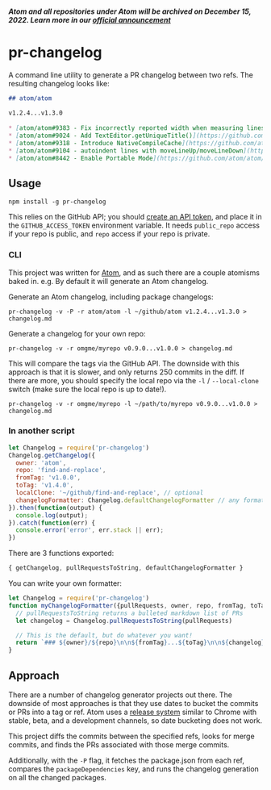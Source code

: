 ##### Atom and all repositories under Atom will be archived on December 15, 2022. Learn more in our [official announcement](https://github.blog/2022-06-08-sunsetting-atom/)
 # pr-changelog

A command line utility to generate a PR changelog between two refs. The resulting changelog looks like:

```md
## atom/atom
​
v1.2.4...v1.3.0
​
* [atom/atom#9383 - Fix incorrectly reported width when measuring lines](https://github.com/atom/atom/pull/9383) on November 2nd 2015
* [atom/atom#9024 - Add TextEditor.getUniqueTitle()](https://github.com/atom/atom/pull/9024) on November 2nd 2015
* [atom/atom#9318 - Introduce NativeCompileCache](https://github.com/atom/atom/pull/9318) on November 3rd 2015
* [atom/atom#9104 - autoindent lines with moveLineUp/moveLineDown](https://github.com/atom/atom/pull/9104) on November 3rd 2015
* [atom/atom#8442 - Enable Portable Mode](https://github.com/atom/atom/pull/8442) on November 3rd 2015
```

## Usage

`npm install -g pr-changelog`

This relies on the GitHub API; you should [create an API token](https://help.github.com/articles/creating-an-access-token-for-command-line-use/), and place it in the `GITHUB_ACCESS_TOKEN` environment variable. It needs `public_repo` access if your repo is public, and `repo` access if your repo is private.

### CLI

This project was written for [Atom](http://atom.io), and as such there are a couple atomisms baked in. e.g. By default it will generate an Atom changelog.

Generate an Atom changelog, including package changelogs:

```
pr-changelog -v -P -r atom/atom -l ~/github/atom v1.2.4...v1.3.0 > changelog.md
```

Generate a changelog for your own repo:

```
pr-changelog -v -r omgme/myrepo v0.9.0...v1.0.0 > changelog.md
```

This will compare the tags via the GitHub API. The downside with this approach is that it is slower, and only returns 250 commits in the diff. If there are more, you should specify the local repo via the `-l` / `--local-clone` switch (make sure the local repo is up to date!).

```
pr-changelog -v -r omgme/myrepo -l ~/path/to/myrepo v0.9.0...v1.0.0 > changelog.md
```

### In another script

```js
let Changelog = require('pr-changelog')
Changelog.getChangelog({
  owner: 'atom',
  repo: 'find-and-replace',
  fromTag: 'v1.0.0',
  toTag: 'v1.4.0',
  localClone: '~/github/find-and-replace', // optional
  changelogFormatter: Changelog.defaultChangelogFormatter // any formatter
}).then(function(output) {
  console.log(output);
}).catch(function(err) {
  console.error('error', err.stack || err);
})
```

There are 3 functions exported:

```js
{ getChangelog, pullRequestsToString, defaultChangelogFormatter }
```

You can write your own formatter:

```js
let Changelog = require('pr-changelog')
function myChangelogFormatter({pullRequests, owner, repo, fromTag, toTag}) {
  // pullRequestsToString returns a bulleted markdown list of PRs
  let changelog = Changelog.pullRequestsToString(pullRequests)

  // This is the default, but do whatever you want!
  return `### ${owner}/${repo}\n\n${fromTag}...${toTag}\n\n${changelog}`
}
```

## Approach

There are a number of changelog generator projects out there. The downside of most approaches is that they use dates to bucket the commits or PRs into a tag or ref. Atom uses a [release system](http://blog.atom.io/2015/10/21/introducing-the-atom-beta-channel.html) similar to Chrome with stable, beta, and a development channels, so date bucketing does not work.

This project diffs the commits between the specified refs, looks for merge commits, and finds the PRs associated with those merge commits.

Additionally, with the `-P` flag, it fetches the package.json from each ref, compares the `packageDependencies` key, and runs the changelog generation on all the changed packages.
